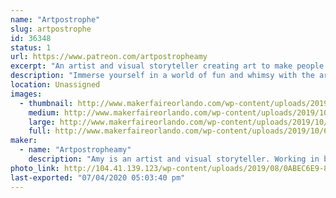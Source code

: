 ```yaml
---
name: "Artpostrophe"
slug: artpostrophe
id: 36348
status: 1
url: https://www.patreon.com/artpostropheamy
excerpt: "An artist and visual storyteller creating art to make people smile!"
description: "Immerse yourself in a world of fun and whimsy with the art of Amy O’Malley!  Working both traditionally and digitally to create pieces that tell stories filled with color and character. Visit Amy and find the perfect print, original, small sculptural item, and maybe even a surprise or two!"
location: Unassigned
images:
  - thumbnail: http://www.makerfaireorlando.com/wp-content/uploads/2019/10/677243EA-F725-4A44-A0E3-2D5BB40FE2C6.jpeg
    medium: http://www.makerfaireorlando.com/wp-content/uploads/2019/10/677243EA-F725-4A44-A0E3-2D5BB40FE2C6.jpeg
    large: http://www.makerfaireorlando.com/wp-content/uploads/2019/10/677243EA-F725-4A44-A0E3-2D5BB40FE2C6.jpeg
    full: http://www.makerfaireorlando.com/wp-content/uploads/2019/10/677243EA-F725-4A44-A0E3-2D5BB40FE2C6.jpeg
maker:
  - name: "Artpostropheamy"
    description: "Amy is an artist and visual storyteller. Working in both traditional and digital media, she enjoys creating art that immerses people in new worlds and make them smile. "
photo_link: http://104.41.139.123/wp-content/uploads/2019/08/0ABEC6E9-8DC3-4D49-B53A-49890D4D45B7-1024x1024.png
last-exported: "07/04/2020 05:03:40 pm"
---
```

